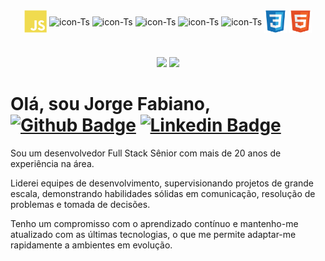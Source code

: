 <div style="display: inline_block;" align="center">
  <img align="center" alt="icon-Js" height="36" width="36" src="https://raw.githubusercontent.com/devicons/devicon/master/icons/javascript/javascript-plain.svg">
  <img align="center" alt="icon-Ts" height="36" width="36" src="https://cdn.jsdelivr.net/gh/devicons/devicon/icons/php/php-original.svg">
  <img align="center" alt="icon-Ts" height="36" width="36" src="https://cdn.jsdelivr.net/gh/devicons/devicon/icons/laravel/laravel-plain.svg">
  <img align="center" alt="icon-Ts" height="36" width="36" src="https://cdn.jsdelivr.net/gh/devicons/devicon/icons/nodejs/nodejs-original.svg">
  <img align="center" alt="icon-Ts" height="36" width="36" src="https://cdn.jsdelivr.net/gh/devicons/devicon/icons/mysql/mysql-original.svg">
  <img align="center" alt="icon-Ts" height="36" width="36" src="https://cdn.jsdelivr.net/gh/devicons/devicon/icons/postgresql/postgresql-original.svg">
  <img align="center" alt="icon-CSS" height="36" width="36" src="https://raw.githubusercontent.com/devicons/devicon/master/icons/css3/css3-original.svg">
  <img align="center" alt="icon-HTML" height="36" width="36" src="https://raw.githubusercontent.com/devicons/devicon/master/icons/html5/html5-original.svg">
</div>

#

<div style="display: inline_block" align="center">
  <img height="150em" src="https://github-readme-stats-eight-theta.vercel.app/api?username=jorgekania&show_icons=true&theme=dracula&include_all_commits=true&count_private=true"/>
  <img height="150em" src="https://github-readme-stats.vercel.app/api/top-langs/?username=jorgekania&layout=compact&langs_count=8&theme=dracula"/>
</div>

# Olá, sou Jorge Fabiano, [![Github Badge](https://img.shields.io/badge/-Github-000?style=flat-square&logo=Github&logoColor=white&link=https://github.com/jorgekania)](https://github.com/jorgekania) [![Linkedin Badge](https://img.shields.io/badge/-LinkedIn-blue?style=flat-square&logo=Linkedin&logoColor=white&link=https://www.linkedin.com/public-profile/settings?trk=d_flagship3_profile_self_view_public_profile)](https://www.linkedin.com/public-profile/settings?trk=d_flagship3_profile_self_view_public_profile)


Sou um desenvolvedor Full Stack Sênior com mais de 20 anos de experiência na área. 

Liderei equipes de desenvolvimento, supervisionando projetos de grande escala, demonstrando habilidades sólidas em comunicação, resolução de problemas e tomada de decisões. 

Tenho um compromisso com o aprendizado contínuo e mantenho-me atualizado com as últimas tecnologias, o que me permite adaptar-me rapidamente a ambientes em evolução.
